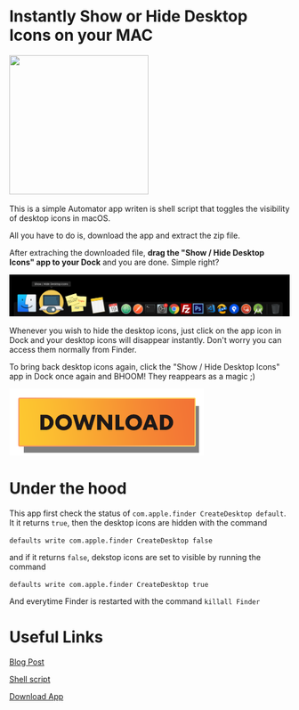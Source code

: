 Instantly Show or Hide Desktop Icons on your MAC
=====
<img src="assets/logo.png" width="250px" height="250px"/>

This is a simple Automator app writen is shell script that toggles the visibility of desktop icons in macOS.

All you have to do is, download the app and extract the zip file. 

After extraching the downloaded file, **drag the "Show / Hide Desktop Icons" app to your Dock** and you are done. Simple right? 

<img src="assets/dock.png" />

Whenever you wish to hide the desktop icons, just click on the app icon in Dock and your desktop icons will disappear instantly. Don't worry you can access them normally from Finder.

To bring back desktop icons again, click the "Show / Hide Desktop Icons" app in Dock once again and BHOOM! They reappears as a magic ;) 

<a href="https://github.com/amarilindra/Show-Hide-Mac-Desktop-Icons/raw/master/Show%20:%20Hide%20Desktop%20Icons.app.zip"><img src="assets/download.png" /></a>

Under the hood
====

This app first check the status of ```com.apple.finder CreateDesktop default```. It it returns ```true```, then the desktop icons are hidden with the command 

```defaults write com.apple.finder CreateDesktop false```

and if it returns ```false```, dekstop icons are set to visible by running the command 

```defaults write com.apple.finder CreateDesktop true```

And everytime Finder is restarted with the command ```killall Finder```

Useful Links
====

[Blog Post][2]

[Shell script][1]

[Download App][3]


[1]: https://github.com/amarilindra/Show-Hide-Mac-Desktop-Icons/blob/master/script.sh
[2]: https://www.geekdashboard.com/show-hide-desktop-icons-on-mac/
[3]: https://github.com/amarilindra/Show-Hide-Mac-Desktop-Icons/raw/master/Show%20:%20Hide%20Desktop%20Icons.app.zip
